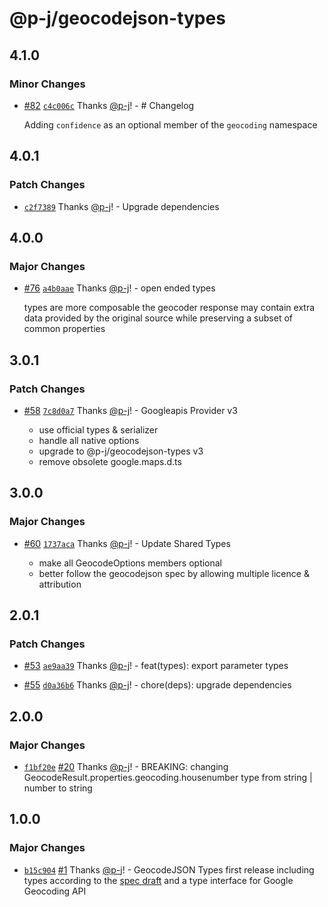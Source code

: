 # @p-j/geocodejson-types

## 4.1.0

### Minor Changes

- [#82](https://github.com/p-j/geocodejson/pull/82) [`c4c006c`](https://github.com/p-j/geocodejson/commit/c4c006c5d7012406557d21c51be46bab7bfbb039) Thanks [@p-j](https://github.com/p-j)! - # Changelog

  Adding `confidence` as an optional member of the `geocoding` namespace

## 4.0.1

### Patch Changes

- [`c2f7389`](https://github.com/p-j/geocodejson/commit/c2f7389c3a199f1e187e23fa1450587181edad1a) Thanks [@p-j](https://github.com/p-j)! - Upgrade dependencies

## 4.0.0

### Major Changes

- [#76](https://github.com/p-j/geocodejson/pull/76) [`a4b0aae`](https://github.com/p-j/geocodejson/commit/a4b0aae23c23c67a4eec8bb4e930d2d75a09338b) Thanks [@p-j](https://github.com/p-j)! - open ended types

  types are more composable
  the geocoder response may contain extra data provided by the original source while preserving a subset of common properties

## 3.0.1

### Patch Changes

- [#58](https://github.com/p-j/geocodejson/pull/58) [`7c8d0a7`](https://github.com/p-j/geocodejson/commit/7c8d0a799d6b7de4bbacbf0d073aa04df840e9ac) Thanks [@p-j](https://github.com/p-j)! - Googleapis Provider v3

  - use official types & serializer
  - handle all native options
  - upgrade to @p-j/geocodejson-types v3
  - remove obsolete google.maps.d.ts

## 3.0.0

### Major Changes

- [#60](https://github.com/p-j/geocodejson/pull/60) [`1737aca`](https://github.com/p-j/geocodejson/commit/1737acad66a30946e9476b6522a78fc1f1579d5f) Thanks [@p-j](https://github.com/p-j)! - Update Shared Types

  - make all GeocodeOptions members optional
  - better follow the geocodejson spec by allowing multiple licence & attribution

## 2.0.1

### Patch Changes

- [#53](https://github.com/p-j/geocodejson/pull/53) [`ae9aa39`](https://github.com/p-j/geocodejson/commit/ae9aa39f0a769babc3ea9bcb5016dcca125cd1f3) Thanks [@p-j](https://github.com/p-j)! - feat(types): export parameter types

* [#55](https://github.com/p-j/geocodejson/pull/55) [`d0a36b6`](https://github.com/p-j/geocodejson/commit/d0a36b6426e9c41bc2f9b209e388290cd1fd1f1c) Thanks [@p-j](https://github.com/p-j)! - chore(deps): upgrade dependencies

## 2.0.0

### Major Changes

- [`f1bf20e`](https://github.com/p-j/geocodejson/commit/f1bf20e4f8a248ddbbfb28ac229a73b030e3c376) [#20](https://github.com/p-j/geocodejson/pull/20) Thanks [@p-j](https://github.com/p-j)! - BREAKING: changing GeocodeResult.properties.geocoding.housenumber type from string | number to string

## 1.0.0

### Major Changes

- [`b15c904`](https://github.com/p-j/geocodejson/commit/b15c90478e876d34c05cd0cddf0635d07d30f0a0) [#1](https://github.com/p-j/geocodejson/pull/1) Thanks [@p-j](https://github.com/p-j)! - GeocodeJSON Types first release including types according to the [spec draft](https://github.com/geocoders/geocodejson-spec/tree/master/draft) and a type interface for Google Geocoding API
